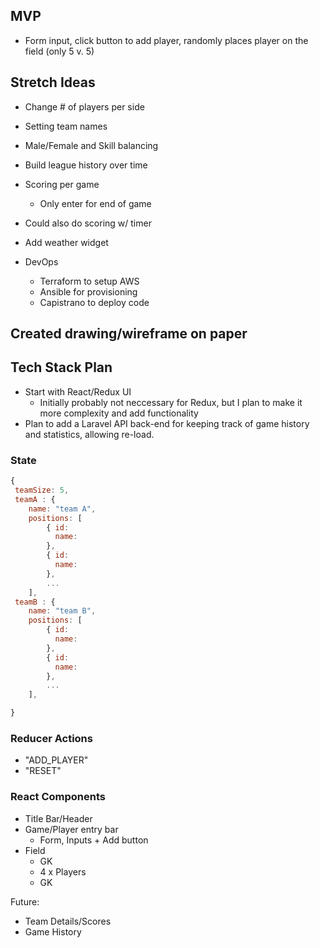 
## MVP
- Form input, click button to add player, randomly places player on the field (only 5 v. 5)

## Stretch Ideas
- Change # of players per side
- Setting team names
- Male/Female and Skill balancing
- Build league history over time
- Scoring per game
  - Only enter for end of game
- Could also do scoring w/ timer
- Add weather widget

- DevOps
   - Terraform to setup AWS
   - Ansible for provisioning
   - Capistrano to deploy code
   
## Created drawing/wireframe on paper

## Tech Stack Plan
- Start with React/Redux UI
  - Initially probably not neccessary for Redux, but I plan to make it more complexity and add functionality
- Plan to add a Laravel API back-end for keeping track of game history and statistics, allowing re-load.

### State
```js
{
 teamSize: 5,
 teamA : {
 	name: "team A",
    positions: [
        { id: 
          name:
        },
        { id: 
          name:
        }, 
        ...
    ],
 teamB : {
 	name: "team B",
    positions: [
        { id: 
          name:
        },
        { id: 
          name:
        }, 
        ...
    ],     

}
```


### Reducer Actions
- "ADD_PLAYER"
- "RESET"

### React Components
- Title Bar/Header
- Game/Player entry bar
  - Form, Inputs + Add button
- Field
  - GK
  - 4 x Players
  - GK
  
Future:
- Team Details/Scores
- Game History

   
